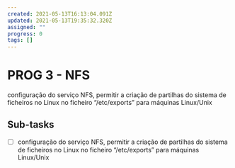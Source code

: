 ```yaml
---
created: 2021-05-13T16:13:04.091Z
updated: 2021-05-13T19:35:32.320Z
assigned: ""
progress: 0
tags: []
---
```


# PROG 3 - NFS

configuração do serviço NFS, permitir a criação de partilhas do sistema de ficheiros no Linux no ficheiro “/etc/exports” para máquinas Linux/Unix

## Sub-tasks

- [ ] configuração do serviço NFS, permitir a criação de partilhas do sistema de ficheiros no Linux no ficheiro “/etc/exports” para máquinas Linux/Unix
